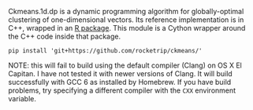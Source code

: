 Ckmeans.1d.dp is a dynamic programming algorithm for globally-optimal clustering
of one-dimensional vectors. Its reference implementation is in C++, wrapped in
an [R package](https://cran.r-project.org/web/packages/Ckmeans.1d.dp). This
module is a Cython wrapper around the C++ code inside that package.

`pip install 'git+https://github.com/rocketrip/ckmeans/'`

NOTE: this will fail to build using the default compiler (Clang) on OS X El
Capitan. I have not tested it with newer versions of Clang. It will build
successfully with GCC 6 as installed by Homebrew. If you have build problems,
try specifying a different compiler with the `CXX` environment variable.
